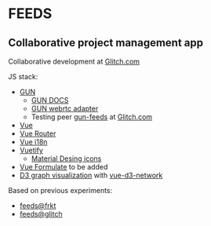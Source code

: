 # FEEDS
## Collaborative project management app

Collaborative development at [Glitch.com](https://glitch.com/edit/#!/feeds-app)


JS stack:
  - [GUN](https://github.com/amark/gun)
    - [GUN DOCS](https://gun.eco/docs/Introduction)
    - [GUN webrtc adapter](https://github.com/amark/gun/blob/master/lib/webrtc.js)
    - Testing peer [gun-feeds](https://gun-feeds.glitch.me/gun) at [Glitch.com](https://glitch.com/edit/#!/gun-vue)
  - [Vue](https://vuejs.org/)
  - [Vue Router](https://router.vuejs.org/)
  - [Vue i18n](https://kazupon.github.io/vue-i18n/)
  - [Vuetify](https://vuetifyjs.com/en/)
    - [Material Desing icons](https://materialdesignicons.com/)
  - [Vue Formulate](https://vueformulate.com/) to be added
  - [D3 graph visualization](https://observablehq.com/@d3/disjoint-force-directed-graph?collection=@d3/d3-force) with [vue-d3-network](https://github.com/emiliorizzo/vue-d3-network)





Based on previous experiments:
 - [feeds@frkt](https://feeds.frkt.ru/#/)
 - [feeds@glitch](http://feeds.glitch.me/#/K)
